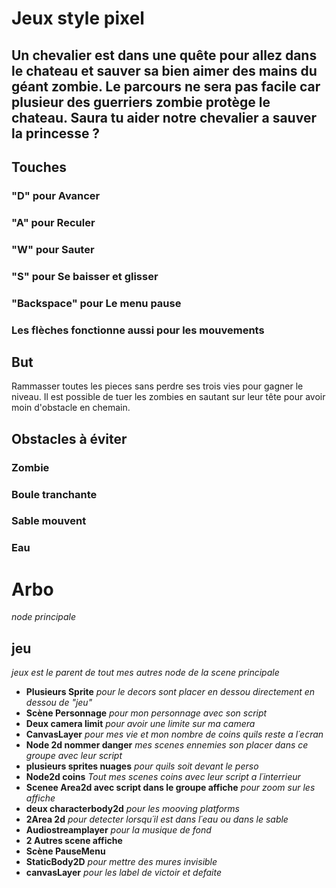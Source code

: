 # Jeux style pixel

## Un chevalier est dans une quête pour allez dans le chateau et sauver sa bien aimer des mains du géant zombie. Le parcours ne sera pas facile car plusieur des guerriers zombie protège le chateau. Saura tu aider notre chevalier a sauver la princesse ?


## Touches
### "D" pour Avancer
### "A" pour Reculer
### "W" pour Sauter
### "S" pour Se baisser et glisser
### "Backspace" pour Le menu pause
### Les flèches fonctionne aussi pour les mouvements

## But
Rammasser toutes les pieces sans perdre ses trois vies pour gagner le niveau. Il est possible de tuer les zombies en sautant sur leur tête pour avoir moin d'obstacle en chemain.

## Obstacles à éviter
### Zombie
### Boule tranchante
### Sable mouvent
### Eau

# Arbo

 *node principale*
 ## jeu

*jeux est le parent de tout mes autres node de la scene principale*
 - **Plusieurs Sprite** *pour le decors sont placer en dessou directement en dessou de "jeu"*
 - **Scène Personnage** *pour mon personnage avec son script*
 - **Deux camera limit** *pour avoir une limite sur ma camera*
 - **CanvasLayer** *pour mes vie et mon nombre de coins quils reste a l´ecran*
 - **Node 2d nommer danger** *mes scenes ennemies son placer dans ce groupe avec leur script*
 - **plusieurs sprites nuages** *pour quils soit devant le perso*
 - **Node2d coins** *Tout mes scenes coins avec leur script a l´interrieur*
 - **Scenee Area2d avec script dans le groupe affiche** *pour zoom sur les affiche*
 - **deux characterbody2d** *pour les mooving platforms*
 - **2Area 2d** *pour detecter lorsqu´il est dans l´eau ou dans le sable*
 - **Audiostreamplayer** *pour la musique de fond*
 - **2 Autres scene affiche**
 - **Scène PauseMenu**
 - **StaticBody2D** *pour mettre des mures invisible*
 - **canvasLayer** *pour les label de victoir et defaite*








